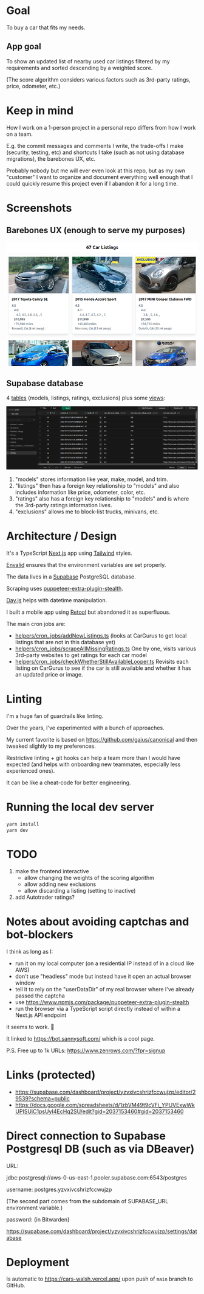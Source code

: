 # Goal

To buy a car that fits my needs.

## App goal

To show an updated list of nearby used car listings filtered by my requirements and sorted descending by a weighted score.

(The score algorithm considers various factors such as 3rd-party ratings, price, odometer, etc.)

# Keep in mind

How I work on a 1-person project in a personal repo differs from how I work on a team.

E.g. the commit messages and comments I write, the trade-offs I make (security, testing, etc) and shortcuts I take (such as not using database migrations), the barebones UX, etc.

Probably nobody but me will ever even look at this repo, but as my own "customer" I want to organize and document everything well enough that I could quickly resume this project even if I abandon it for a long time.

# Screenshots

## Barebones UX (enough to serve my purposes)

![frontend](public/images/frontend.png)

## Supabase database

4 [tables](sql/tables) (models, listings, ratings, exclusions) plus some [views](sql/views):

![ratings table](public/images/table_ratings.png)

1. "models" stores information like year, make, model, and trim.
1. "listings" then has a foreign key relationship to "models" and also includes information like price, odometer, color, etc.
1. "ratings" also has a foreign key relationship to "models" and is where the 3rd-party ratings information lives.
1. "exclusions" allows me to block-list trucks, minivans, etc.

# Architecture / Design

It's a TypeScript [Next.js](https://nextjs.org/) app using [Tailwind](https://tailwindcss.com/) styles.

[Envalid](https://github.com/af/envalid) ensures that the environment variables are set properly.

The data lives in a [Supabase](https://supabase.com/docs/reference/javascript) PostgreSQL database.

Scraping uses [puppeteer-extra-plugin-stealth](https://www.npmjs.com/package/puppeteer-extra-plugin-stealth).

[Day.js](https://day.js.org/) helps with datetime manipulation.

I built a mobile app using [Retool](https://retool.com/) but abandoned it as superfluous.

The main cron jobs are:

- [helpers/cron_jobs/addNewListings.ts](helpers/cron_jobs/addNewListings.ts) (looks at CarGurus to get local listings that are not in this database yet)
- [helpers/cron_jobs/scrapeAllMissingRatings.ts](helpers/cron_jobs/scrapeAllMissingRatings.ts) One by one, visits various 3rd-party websites to get ratings for each car model
- [helpers/cron_jobs/checkWhetherStillAvailableLooper.ts](helpers/cron_jobs/checkWhetherStillAvailableLooper.ts) Revisits each listing on CarGurus to see if the car is still available and whether it has an updated price or image.

# Linting

I'm a huge fan of guardrails like linting.

Over the years, I've experimented with a bunch of approaches.

My current favorite is based on https://github.com/gajus/canonical and then tweaked slightly to my preferences.

Restrictive linting + git hooks can help a team more than I would have expected (and helps with onboarding new teammates, especially less experienced ones).

It can be like a cheat-code for better engineering.

# Running the local dev server

```
yarn install
yarn dev
```

# TODO

1. make the frontend interactive
   - allow changing the weights of the scoring algorithm
   - allow adding new exclusions
   - allow discarding a listing (setting to inactive)
1. add Autotrader ratings?

# Notes about avoiding captchas and bot-blockers

I think as long as I:

- run it on my local computer (on a residential IP instead of in a cloud like AWS)
- don't use "headless" mode but instead have it open an actual browser window
- tell it to rely on the "userDataDir" of my real browser where I've already passed the captcha
- use https://www.npmjs.com/package/puppeteer-extra-plugin-stealth
- run the browser via a TypeScript script directly instead of within a Next.js API endpoint

it seems to work. 🤞

It linked to https://bot.sannysoft.com/ which is a cool page.

P.S. Free up to 1k URLs: https://www.zenrows.com/?fpr=signup

# Links (protected)

- https://supabase.com/dashboard/project/yzvxivcshrizfccwujzp/editor/29539?schema=public
- https://docs.google.com/spreadsheets/d/1zbVM49t9cVFi_YPUVExwWkUPISUiC1psUyI4EcHq2SU/edit?gid=2037153460#gid=2037153460

# Direct connection to Supabase Postgresql DB (such as via DBeaver)

URL:

jdbc:postgresql://aws-0-us-east-1.pooler.supabase.com:6543/postgres

username: postgres.yzvxivcshrizfccwujzp

(The second part comes from the subdomain of SUPABASE_URL environment variable.)

password: {in Bitwarden}

https://supabase.com/dashboard/project/yzvxivcshrizfccwujzp/settings/database

# Deployment

Is automatic to https://cars-walsh.vercel.app/ upon push of `main` branch to GitHub.
